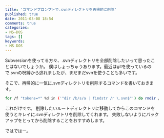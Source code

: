 ```yaml
---
title: 'コマンドプロンプトで.svnディレクトリを再帰的に削除'
published: true
date: 2011-03-08 18:54
comments: true
categories:
- MS-DOS
tags: []
keywords:
- MS-DOS
---
```

Subversionを使ってる方々、.svnディレクトリを全部削除したいって思ったことはないでしょうか。
僕はしょっちゅうあります。最近はgitを使っているので.svnの呪縛から逃れましたが、まだまだsvnを使うことも多いです。

そこで、再帰的に一気に.svnディレクトリを削除するコマンドを書いておきます。

```sh
for /f "tokens=*" %d in ('"dir /b/s/a | findstr /r \.svn$"') do rmdir /q/s "%d"
```

これだけです。
削除したいルートディレクトリに移動してからこのコマンドを使うとキレイに.svnディレクトリを削除してくれます。
失敗しないようにバックアップをとってから削除することをおすすめします。

ではではー。